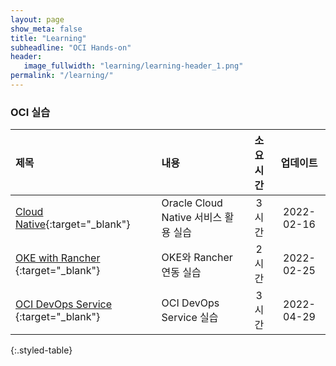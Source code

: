 ```yaml
---
layout: page
show_meta: false
title: "Learning"
subheadline: "OCI Hands-on"
header:
   image_fullwidth: "learning/learning-header_1.png"
permalink: "/learning/"
---
```


### OCI 실습

| 제목                                                                                                                                      | 내용 | 소요시간 | 업데이트 |
|:----------------------------------------------------------------------------------------------------------------------------------------|:--------|:--------:|:--------:|
| [Cloud Native](https://team-okitoki.github.io/learning-library/oci-library/intro-cloud-native/livelabs/index.html){:target="_blank"}    | Oracle Cloud Native 서비스 활용 실습 | 3 시간 | 2022-02-16 |
| [OKE with Rancher ](https://team-okitoki.github.io/learning-library/oci-library/oke-with-rancher/livelabs/index.html){:target="_blank"} | OKE와 Rancher 연동 실습 | 2 시간 | 2022-02-25 |
| [OCI DevOps Service ](https://team-okitoki.github.io/learning-library/oci-library/oci-devops/livelabs/index.html){:target="_blank"}     | OCI DevOps Service 실습 | 3 시간 | 2022-04-29 |
{:.styled-table}